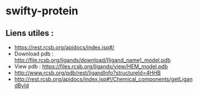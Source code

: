 # swifty-protein

## Liens utiles : 

- https://rest.rcsb.org/apidocs/index.jsp#/
- Download pdb : http://file.rcsb.org/ligands/download/[ligand_name]_model.pdb
- View pdb : https://files.rcsb.org/ligands/view/HEM_model.pdb
- http://www.rcsb.org/pdb/rest/ligandInfo?structureId=4HHB
- http://rest.rcsb.org/apidocs/index.jsp#!/Chemical_components/getLigandById
